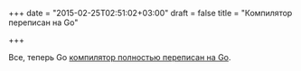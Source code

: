 +++
date = "2015-02-25T02:51:02+03:00"
draft = false
title = "Компилятор переписан на Go"

+++

<p>Все, теперь Go <a href="https://github.com/golang/go/commit/b986f3e3b54499e63903405c90aa6a0abe93ad7a">компилятор полностью переписан на Go</a>.</p>

